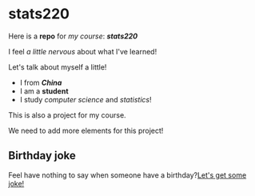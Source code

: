 # stats220

Here is a __repo__ for _my course_: *__stats220__*

I feel _a little nervous_ about what I've learned!

Let's talk about myself a little!
  * I from *__China__*
  * I am a __student__
  * I study _computer science_ and _statistics_!

  This is also a project for my course.

  We need to add more elements for this project!

  ## Birthday joke
  Feel have nothing to say when someone have a birthday?[Let's get some joke!](https://www.rd.com/jokes/birthday/)

